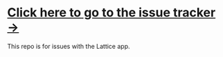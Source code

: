 # [Click here to go to the issue tracker &rarr;](https://github.com/wilg/Lattice-Issues/issues)

This repo is for issues with the Lattice app.
